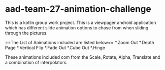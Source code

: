 # aad-team-27-animation-challenge

This is a  kotlin group work project.
This is a viewpager  android application which has 
different slide animation options to chose from when sliding through the pictures.

==The List of Animations included  are listed below==
*.Zoom Out
*.Depth Page
*.Vertical Flip
*.Fade Out
*.Cube Out
*.Hinge

These animations included com from the Scale, Rotate, Alpha, Translate and a combination of interpolators.
